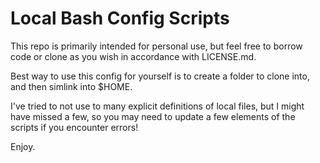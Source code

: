 Local Bash Config Scripts
=====

This repo is primarily intended for personal use, but feel free to borrow code or clone as you wish in accordance with LICENSE.md.

Best way to use this config for yourself is to create a folder to clone into, and then simlink into $HOME.

I've tried to not use to many explicit definitions of local files, but I might have missed a few, so you may need to update a few elements of the scripts if you encounter errors!

Enjoy.
